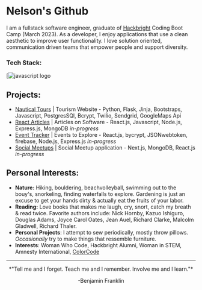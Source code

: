 # Nelson's Github
I am a fullstack software engineer, graduate of [Hackbright](https://hackbrightacademy.com/) Coding Boot Camp (March 2023). 
As a developer, I enjoy applications that use a clean aesthetic to improve user functionality. 
I love solution oriented, communication driven teams that empower people and support diversity. 


### Tech Stack:
[![javascript logo](https://camo.githubusercontent.com/93c855ae825c1757f3426f05a05f4949d3b786c5b22d0edb53143a9e8f8499f6/68747470733a2f2f696d672e736869656c64732e696f2f62616467652f4a6176615363726970742d3332333333303f7374796c653d666f722d7468652d6261646765266c6f676f3d6a617661736372697074266c6f676f436f6c6f723d463744463145)


## Projects:
- [Nautical Tours](https://github.com/Nelson00011/NauticalTours) | Tourism Website - Python, Flask, Jinja, Bootstraps, Javascript, PostgresSQl, Bcrypt, Twilio, Sendgrid, GoogleMaps Api
- [React Articles](https://github.com/Nelson00011/SandBox) | Articles on Software - React.js, Javascript, Node.js, Express.js, MongoDB *in-progress*
- [Event Tracker](https://github.com/Nelson00011/EventsMulti) | Events to Explore - React.js, bycrypt, JSONwebtoken, firebase, Node.js, Express.js *in-progress*
- [Social Meetups](https://github.com/Nelson00011/SocialApp) | Social Meetup application - Next.js, MongoDB, React.js *in-progress*

## Personal Interests:
- **Nature:** Hiking, bouldering, beachvolleyball, swimming out to the bouy's, snorkeling, finding waterfalls to explore. 
Gardening is just an excuse to get your hands dirty & actually eat the fruits of your labor. 
- **Reading:** Love books that makes me laugh, cry, snort, catch my breath & read twice. 
Favorite authors include: Nick Hornby, Kazuo Ishiguro, Douglas Adams, Joyce Carol Oates, Jean Auel, Richard Clarke, Malcolm Gladwell, Richard Thaler.
- **Personal Projects**: I attempt to sew periodically, mostly throw pillows. 
*Occasionally* try to make things that ressemble furniture.
- **Interests**: Woman Who Code, Hackbright Alumni, Woman in STEM, Amnesty International, [ColorCode](https://www.colorcode.io/)
---------------------------------------
<p align="center">
  *"Tell me and I forget. Teach me and I remember. Involve me and I learn."*

<p align="center">
-Benjamin Franklin
</p>


<!--
**Nelson00011/Nelson00011** is a ✨ _special_ ✨ repository because its `README.md` (this file) appears on your GitHub profile.

Here are some ideas to get you started:

- 🔭 I’m currently working on ...
- 🌱 I’m currently learning ...
- 👯 I’m looking to collaborate on ...
- 🤔 I’m looking for help with ...
- 💬 Ask me about ...
- 📫 How to reach me: ...
- 😄 Pronouns: ...
- ⚡ Fun fact: ...
-->
